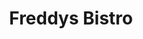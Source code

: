 ---
title: "Freddys Bistro"
address: "Theatre Lane, Lower Glentworth Street, Limerick City Centre, Co. Limerick"
tel: "+353 (0)61 41 8749"
county: "Limerick"
category: "Italian Restaurants"
type: "Content"
lat: "52.660213470458984"
lng: "-8.627358436584473"
---